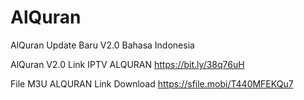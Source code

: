 # AlQuran

AlQuran Update Baru V2.0
Bahasa Indonesia

AlQuran V2.0 Link IPTV ALQURAN
https://bit.ly/38q76uH

File M3U ALQURAN Link Download
https://sfile.mobi/T440MFEKQu7
